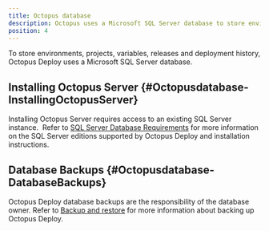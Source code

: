 ```yaml
---
title: Octopus database
description: Octopus uses a Microsoft SQL Server database to store environments, projects, variables, releases and deployment history.
position: 4
---
```


To store environments, projects, variables, releases and deployment history, Octopus Deploy uses a Microsoft SQL Server database.

## Installing Octopus Server {#Octopusdatabase-InstallingOctopusServer}

Installing Octopus Server requires access to an existing SQL Server instance.  Refer to [SQL Server Database Requirements](/docs/installation/installing-octopus/sql-server-database-requirements.md) for more information on the SQL Server editions supported by Octopus Deploy and installation instructions.

## Database Backups {#Octopusdatabase-DatabaseBackups}

Octopus Deploy database backups are the responsibility of the database owner. Refer to [Backup and restore](/docs/administration/backup-and-restore.md) for more information about backing up Octopus Deploy.
